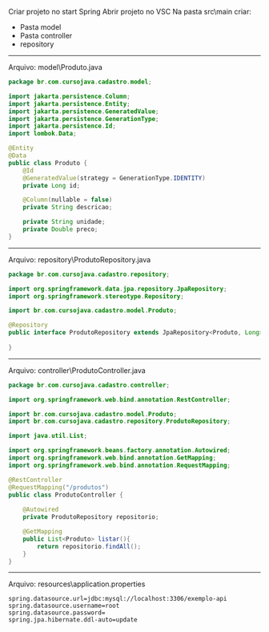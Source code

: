 
Criar projeto no start Spring
Abrir projeto no VSC
Na pasta src\main criar:
- Pasta model
- Pasta controller
- repository

---
Arquivo: model\Produto.java
```java
package br.com.cursojava.cadastro.model;

import jakarta.persistence.Column;
import jakarta.persistence.Entity;
import jakarta.persistence.GeneratedValue;
import jakarta.persistence.GenerationType;
import jakarta.persistence.Id;
import lombok.Data;

@Entity
@Data
public class Produto {    
    @Id
    @GeneratedValue(strategy = GenerationType.IDENTITY)
    private Long id;

    @Column(nullable = false)
    private String descricao;

    private String unidade;
    private Double preco;
}
```
---
Arquivo: repository\ProdutoRepository.java
```java
package br.com.cursojava.cadastro.repository;

import org.springframework.data.jpa.repository.JpaRepository;
import org.springframework.stereotype.Repository;

import br.com.cursojava.cadastro.model.Produto;

@Repository
public interface ProdutoRepository extends JpaRepository<Produto, Long> {
    
}
```
---
Arquivo: controller\ProdutoController.java
```java
package br.com.cursojava.cadastro.controller;

import org.springframework.web.bind.annotation.RestController;

import br.com.cursojava.cadastro.model.Produto;
import br.com.cursojava.cadastro.repository.ProdutoRepository;

import java.util.List;

import org.springframework.beans.factory.annotation.Autowired;
import org.springframework.web.bind.annotation.GetMapping;
import org.springframework.web.bind.annotation.RequestMapping;

@RestController
@RequestMapping("/produtos")
public class ProdutoController {
    
    @Autowired
    private ProdutoRepository repositorio;

    @GetMapping
    public List<Produto> listar(){
        return repositorio.findAll();
    }    
}
```
---
Arquivo: resources\application.properties
```text
spring.datasource.url=jdbc:mysql://localhost:3306/exemplo-api
spring.datasource.username=root
spring.datasource.password=
spring.jpa.hibernate.ddl-auto=update
```

